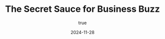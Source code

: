 ---
title: 'The Secret Sauce for Business Buzz'
date: '2024-11-28'
image: "/images/The Secret Sauce for Business Buzz_1701166508609.png"
short: "In the bustling world of digital noise, where attention spans are shorter than ever, businesses are on a quest for the holy grail of ...."
category:
    - Art

# #full details
author:
     name: "Jane Meldrum"
     avatar: "/img/Blog-2"

gallery:
    enabled: 0
    items:
        - image: /images/post1.jpg
          alt: "image"

        - image: /images/post6.jpg
          alt: "image"

        - image: /images/post3.jpg
          alt: "image"

    cols: 3 # 2 or 3

additional:
    enabled: 1
    content: "
       <p>In the bustling world of digital noise, where attention spans are shorter than ever, businesses are on a quest for the holy grail of marketing&mdash;capturing public attention. Enter memes, the unsung heroes that hold the key to unlocking a tidal wave of engagement and putting your business in the spotlight.</p>
      <p>### The Meme Magic</p>
      <p>*1. The Chuckle Connection:*<br>&nbsp; &nbsp;Think about it &ndash; what grabs your attention more than a good laugh? Memes are the internet's way of saying, Hey, let's not take life too seriously. When businesses embrace the meme culture, they're not just selling a product; they're sharing a moment of joy. Laughter is a universal language, and when people find something funny, they're more likely to share it with others.</p>
     <p>*2. Riding the Trend Waves:*<br>&nbsp; &nbsp;Memes are the chameleons of the internet&mdash;they adapt quickly to the latest trends. When your business engages in meme culture, it's like catching a ride on the trend wave. Whether it's the latest viral dance or a quirky catchphrase, memes keep your brand relevant and show that you're in tune with what's happening in the digital world.</p>
     <p>*3. Relatability Rules:*<br>&nbsp; &nbsp;Memes often poke fun at the everyday struggles and joys we all experience. When businesses use relatable memes, they become more than just faceless entities&mdash;they become friends who understand. This relatability creates a connection, and people are more likely to engage with a brand that gets them.</p>
     <p>### The Business Benefits</p>
     <p>*1. Boosting Visibility:*<br>&nbsp; &nbsp;Memes have this incredible power to go viral. A well-crafted meme can spread like wildfire across social media platforms, reaching audiences far and wide. This viral effect means more eyes on your brand, increasing visibility in a way that traditional advertising struggles to achieve.</p>
     <p>*2. Shareability Quotient:*<br>&nbsp; &nbsp;Memes are born to be shared. When people come across a meme that resonates with them, their immediate reaction is to share it with friends, family, and followers. This organic sharing turns your audience into brand ambassadors, spreading the word about your business without the need for an elaborate marketing strategy.</p>
     <p>*3. Humanizing Your Brand:*<br>&nbsp; &nbsp;Memes humanize your brand. They show the playful, relatable side of your business that goes beyond products or services. When people see a brand as more than just a seller, but as a friend who can make them laugh, they're more likely to engage, follow, and remain loyal customers.</p>
     <p>*4. Creating Conversations:*<br>&nbsp; &nbsp;Memes don't just stop at likes and shares; they spark conversations. Whether it's in the comments section or in person, people love to talk about what made them laugh. This interaction is gold for businesses, fostering a community around your brand.</p>
     <p>### Embrace the Meme Movement</p>
     <p>In a world where the scroll is endless and the competition for attention is fierce, memes emerge as the underdog that steals the show. By tapping into meme engagement, businesses not only gain attention but become part of a larger cultural conversation. So, whether you're a seasoned brand or a startup dreaming big, don't underestimate the power of a well-timed meme&mdash;it might just be the secret sauce your business needs to go from unnoticed to unforgettable.</p>
       "

---